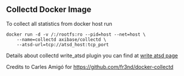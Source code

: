 ## Collectd Docker Image


To collect all statistics from docker host run

```
docker run -d -v /:/rootfs:ro --pid=host --net=host \
    --name=collectd axibase/collectd \
    --atsd-url=tcp://atsd_host:tcp_port
```

Details about collectd write_atsd plugin you can find at [write atsd page](https://github.com/axibase/atsd-collectd-plugin)

Credits to Carles Amigó for https://github.com/fr3nd/docker-collectd